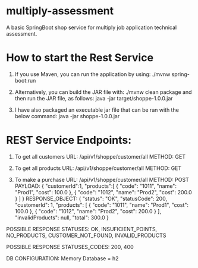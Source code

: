 # multiply-assessment
A basic SpringBoot shop service for multiply job application technical assessment.


# How to start the Rest Service
1. If you use Maven, you can run the application by using:
./mvnw spring-boot:run

2. Alternatively, you can build the JAR file with:
./mvnw clean package 
and then run the JAR file, as follows:
java -jar target/shoppe-1.0.0.jar

3. I have also packaged an executable jar file that can be ran with the below command:
java -jar shoppe-1.0.0.jar


# REST Service Endpoints:
1. To get all customers
URL: /api/v1/shoppe/customer/all
METHOD: GET

2. To get all products
URL: /api/v1/shoppe/customer/all
METHOD: GET

3. To make a purchase
URL: /api/v1/shoppe/customer/all
METHOD: POST
PAYLOAD: 
{
    "customerId":1,
    "products":[
        {
            "code": "1011",
            "name": "Prod1",
            "cost": 100.0
        },
        {
            "code": "1012",
            "name": "Prod2",
            "cost": 200.0
        }
    ]
}
RESPONSE_OBJECT:
{
    "status": "OK",
    "statusCode": 200,
    "customerId": 1,
    "products": [
        {
            "code": "1011",
            "name": "Prod1",
            "cost": 100.0
        },
        {
            "code": "1012",
            "name": "Prod2",
            "cost": 200.0
        }
    ],
    "invalidProducts": null,
    "total": 300.0
}

POSSIBLE RESPONSE STATUSES:
OK, INSUFICIENT_POINTS, NO_PRODUCTS, CUSTOMER_NOT_FOUND, INVALID_PRODUCTS

POSSIBLE RESPONSE STATUSES_CODES:
200, 400


DB CONFIGURATION:
Memory Database = h2
